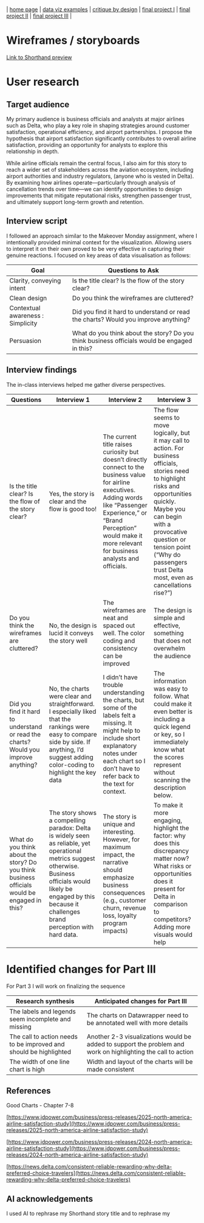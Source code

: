 | [home page](README.md) | [data viz examples](dataviz-examples) | [critique by design](critique-by-design) | [final project I](final-project-part-one) | [final project II](final-project-part-two) | [final project III](final-project-part-three) |

# Wireframes / storyboards

[Link to Shorthand preview](https://preview.shorthand.com/0nblDek9Zbegr2tT/responsive/desktop)

# User research 

## Target audience
My primary audience is business officials and analysts at major airlines such as Delta, who play a key role in shaping strategies around customer satisfaction, operational efficiency, and airport partnerships. I propose the hypothesis that airport satisfaction significantly contributes to overall airline satisfaction, providing an opportunity for analysts to explore this relationship in depth.

While airline officials remain the central focus, I also aim for this story to reach a wider set of stakeholders across the aviation ecosystem, including airport authorities and industry regulators, (anyone who is vested in Delta). By examining how airlines operate—particularly through analysis of cancellation trends over time—we can identify opportunities to design improvements that mitigate reputational risks, strengthen passenger trust, and ultimately support long-term growth and retention.



## Interview script
I followed an approach similar to the Makeover Monday assignment, where I intentionally provided minimal context for the visualization. Allowing users to interpret it on their own proved to be very effective in capturing their genuine reactions. I focused on key areas of data visualisation as follows:

| Goal | Questions to Ask |
|------|------------------|
|  Clarity, conveying intent   |        Is the title clear? Is the flow of the story clear?      |
|  Clean design   |    Do you think the wireframes are cluttered?              |
|  Contextual awareness : Simplicity   |      Did you find it hard to understand or read the charts? Would you improve anything?             |
|  Persuasion  |        What do you think about the story? Do you think business officials would be engaged in this?         |


## Interview findings

The in-class interviews helped me gather diverse perspectives.

| Questions               | Interview 1 | Interview 2 | Interview 3 |
|-------------------------|--------------------------------|-------------|-------------|
|  Is the title clear? Is the flow of the story clear?   |   Yes, the story is clear and the flow is good too!      |   The current title raises curiosity but doesn’t directly connect to the business value for airline executives. Adding words like “Passenger Experience,” or “Brand Perception” would make it more relevant for business analysts and officials.          |    The flow seems to move logically, but it may call to action. For business officials, stories need to highlight risks and opportunities quickly. Maybe you can begin with a provocative question or tension point (“Why do passengers trust Delta most, even as cancellations rise?”)         |
| Do you think the wireframes are cluttered?        |    No, the design is lucid it conveys the story well                            |     The wireframes are neat and spaced out well. The color coding and consistency can be improved        |     The design is simple and effective, something that does not overwhelm the audience         |
|  Did you find it hard to understand or read the charts? Would you improve anything?     |    No, the charts were clear and straightforward. I especially liked that the rankings were easy to compare side by side. If anything, I’d suggest adding color-coding to highlight the key data     |      I didn’t have trouble understanding the charts, but some of the labels felt a missing. It might help to include short explanatory notes under each chart so I don’t have to refer back to the text for context.       |     The information was easy to follow. What could make it even better is including a quick legend or key, so I immediately know what the scores represent without scanning the description below.        |
|  What do you think about the story? Do you think business officials would be engaged in this?       |    The story shows a compelling paradox: Delta is widely seen as reliable, yet operational metrics suggest otherwise. Business officials would likely be engaged by this because it challenges brand perception with hard data.                         |     The story is unique and interesting. However, for maximum impact, the narrative should emphasize business consequences (e.g., customer churn, revenue loss, loyalty program impacts)          |     To make it more engaging, highlight the factor: why does this discrepancy matter now? What risks or opportunities does it present for Delta in comparison to competitors? Adding more visuals would help   |


# Identified changes for Part III 

For Part 3 I will work on finalizing the sequence

| Research synthesis                       | Anticipated changes for Part III                                                |
|------------------------------------------|---------------------------------------------------------------------------------|
| The labels and legends seem incomplete and missing  | The charts on Datawrapper need to be annotated well with more details |
| The call to action needs to be improved and should be highlighted     |       Another 2-3 visualizations would be added to  support the problem and work on highlighting the call to action                                                                         |
|                        The width of one line chart is high                  |   Width and layout of the charts will be made consistent |



## References

Good Charts - Chapter 7-8

[https://www.jdpower.com/business/press-releases/2025-north-america-airline-satisfaction-study](https://www.jdpower.com/business/press-releases/2025-north-america-airline-satisfaction-study)

[https://www.jdpower.com/business/press-releases/2024-north-america-airline-satisfaction-study](https://www.jdpower.com/business/press-releases/2024-north-america-airline-satisfaction-study)

[https://news.delta.com/consistent-reliable-rewarding-why-delta-preferred-choice-travelers](https://news.delta.com/consistent-reliable-rewarding-why-delta-preferred-choice-travelers)

## AI acknowledgements

I used AI to rephrase my Shorthand story title and to rephrase my 

